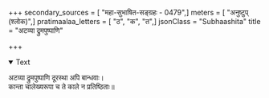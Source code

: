 +++
secondary_sources = [ "महा-सुभाषित-सङ्ग्रहः - 0479",]
meters = [ "अनुष्टुप् (श्लोक)",]
pratimaalaa_letters = [ "ठ", "क", "त",]
jsonClass = "Subhaashita"
title = "अटव्या द्रुमपुष्पाणि"

+++

<details open><summary>Text</summary>

अटव्या द्रुमपुष्पाणि दूरस्था अपि बान्धवाः।  
कान्ता चालेख्यरूपा च ते काले न प्रतिष्ठिताः॥
</details>

